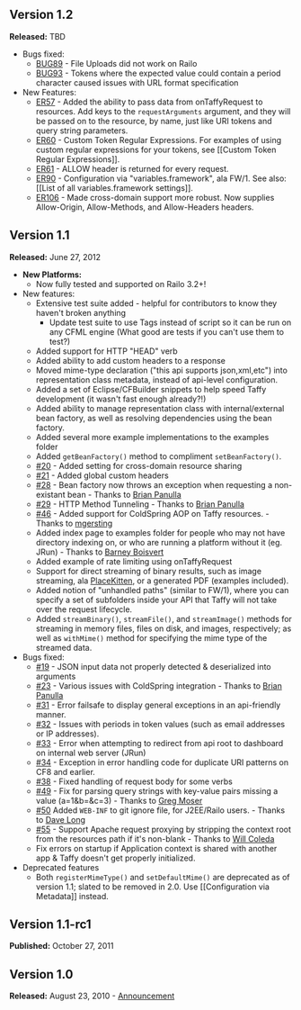 ## Version 1.2
**Released:** TBD

* Bugs fixed:
  * [BUG89](https://github.com/atuttle/Taffy/issues/89) - File Uploads did not work on Railo
  * [BUG93](https://github.com/atuttle/Taffy/issues/93) - Tokens where the expected value could contain a period character caused issues with URL format specification
* New Features:
  * [ER57](https://github.com/atuttle/Taffy/issues/57) - Added the ability to pass data from onTaffyRequest to resources. Add keys to the `requestArguments` argument, and they will be passed on to the resource, by name, just like URI tokens and query string parameters.
  * [ER60](https://github.com/atuttle/Taffy/issues/60) - Custom Token Regular Expressions. For examples of using custom regular expressions for your tokens, see [[Custom Token Regular Expressions]].
  * [ER61](https://github.com/atuttle/Taffy/issues/61) - ALLOW header is returned for every request.
  * [ER90](https://github.com/atuttle/Taffy/issues/90) - Configuration via "variables.framework", ala FW/1. See also: [[List of all variables.framework settings]].
  * [ER106](https://github.com/atuttle/Taffy/issues/106) - Made cross-domain support more robust. Now supplies Allow-Origin, Allow-Methods, and Allow-Headers headers.

## Version 1.1
**Released:** June 27, 2012

* **New Platforms:**
  * Now fully tested and supported on Railo 3.2+!
* New features:
  * Extensive test suite added - helpful for contributors to know they haven't broken anything
    * Update test suite to use Tags instead of script so it can be run on any CFML engine (What good are tests if you can't use them to test?)
  * Added support for HTTP "HEAD" verb
  * Added ability to add custom headers to a response
  * Moved mime-type declaration ("this api supports json,xml,etc") into representation class metadata, instead of api-level configuration.
  * Added a set of Eclipse/CFBuilder snippets to help speed Taffy development (it wasn't fast enough already?!)
  * Added ability to manage representation class with internal/external bean factory, as well as resolving dependencies using the bean factory.
  * Added several more example implementations to the examples folder
  * Added `getBeanFactory()` method to compliment `setBeanFactory()`.
  * [\#20](https://github.com/atuttle/taffy/issues/20) - Added setting for cross-domain resource sharing
  * [\#21](https://github.com/atuttle/taffy/issues/21) - Added global custom headers
  * [\#28](https://github.com/atuttle/taffy/issues/28) - Bean factory now throws an exception when requesting a non-existant bean - Thanks to [Brian Panulla](https://github.com/bpanulla)
  * [\#29](https://github.com/atuttle/taffy/issues/29) - HTTP Method Tunneling  - Thanks to [Brian Panulla](https://github.com/bpanulla)
  * [\#46](https://github.com/atuttle/Taffy/pull/46) - Added support for ColdSpring AOP on Taffy resources. - Thanks to [mgersting](https://github.com/mgersting)
  * Added index page to examples folder for people who may not have directory indexing on, or who are running a platform without it (eg. JRun) - Thanks to [Barney Boisvert](http://www.barneyb.com/barneyblog/)
  * Added example of rate limiting using onTaffyRequest
  * Support for direct streaming of binary results, such as image streaming, ala [PlaceKitten](http://www.placekitten.com), or a generated PDF (examples included).
  * Added notion of "unhandled paths" (similar to FW/1), where you can specify a set of subfolders inside your API that Taffy will not take over the request lifecycle.
  * Added `streamBinary()`, `streamFile()`, and `streamImage()` methods for streaming in memory files, files on disk, and images, respectively; as well as `withMime()` method for specifying the mime type of the streamed data.
* Bugs fixed:
  * [\#19](https://github.com/atuttle/taffy/issues/19) - JSON input data not properly detected & deserialized into arguments
  * [\#23](https://github.com/atuttle/taffy/issues/24) - Various issues with ColdSpring integration - Thanks to [Brian Panulla](https://github.com/bpanulla)
  * [\#31](https://github.com/atuttle/taffy/issues/31) - Error failsafe to display general exceptions in an api-friendly manner.
  * [\#32](https://github.com/atuttle/taffy/issues/32) - Issues with periods in token values (such as email addresses or IP addresses).
  * [\#33](https://github.com/atuttle/taffy/issues/33) - Error when attempting to redirect from api root to dashboard on internal web server (JRun)
  * [\#34](https://github.com/atuttle/taffy/issues/34) - Exception in error handling code for duplicate URI patterns on CF8 and earlier.
  * [\#38](https://github.com/atuttle/Taffy/pull/38) - Fixed handling of request body for some verbs
  * [\#49](https://github.com/atuttle/Taffy/pull/49) - Fix for parsing query strings with key-value pairs missing a value (a=1&b=&c=3) - Thanks to [Greg Moser](https://github.com/gregmoser)
  * [\#50](https://github.com/atuttle/Taffy/pull/50) Added `WEB-INF` to git ignore file, for J2EE/Railo users. - Thanks to [Dave Long](https://github.com/davidlong03)
  * [\#55](https://github.com/atuttle/Taffy/issues/55) - Support Apache request proxying by stripping the context root from the resources path if it's non-blank - Thanks to [Will Coleda](https://github.com/coke)
  * Fix errors on startup if Application context is shared with another app & Taffy doesn't get properly initialized.
* Deprecated features
  * Both `registerMimeType()` and `setDefaultMime()` are deprecated as of version 1.1; slated to be removed in 2.0. Use [[Configuration via Metadata]] instead.


## Version 1.1-rc1
**Published:**  October 27, 2011

## Version 1.0
**Released:** August 23, 2010 - [Announcement](http://fusiongrokker.com/post/taffy-a-restful-framework-for-coldfusion)
